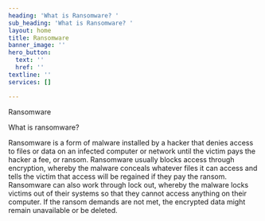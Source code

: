 ```yaml
---
heading: 'What is Ransomware? '
sub_heading: 'What is Ransomware? '
layout: home
title: Ransomware
banner_image: ''
hero_button:
  text: ''
  href: ''
textline: ''
services: []

---
```

Ransomware

What is ransomware? 

Ransomware is a form of malware installed by a hacker that denies access to files or data on an infected computer or network until the victim pays the hacker a fee, or ransom. Ransomware usually blocks access through encryption, whereby the malware conceals whatever files it can access and tells the victim that access will be regained if they pay the ransom. Ransomware can also work through lock out, whereby the malware locks victims out of their systems so that they cannot access anything on their computer. If the ransom demands are not met, the encrypted data might remain unavailable or be deleted. 
